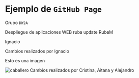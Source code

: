 # Ejemplo de `GitHub Page`

Grupo `DW2A`

Despliegue de aplicaciones WEB
ruba
update RubaM

Ignacio

Cambios realizados por Ignacio

Esto es una imagen 

![caballero](https://upload.wikimedia.org/wikipedia/commons/thumb/3/38/Accolade_by_Edmund_Blair_Leighton.jpg/220px-Accolade_by_Edmund_Blair_Leighton.jpg)
Cambios realizados por Cristina, Aitana y Alejandro

